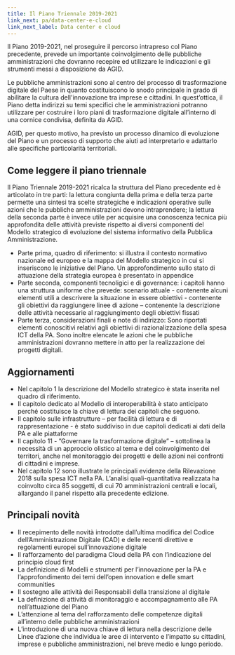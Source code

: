 ```yaml
---
title: Il Piano Triennale 2019-2021
link_next: pa/data-center-e-cloud
link_next_label: Data center e cloud
---
```


Il Piano 2019-2021, nel proseguire il percorso intrapreso col Piano precedente,
prevede un importante coinvolgimento delle pubbliche amministrazioni che
dovranno recepire ed utilizzare le indicazioni e gli strumenti messi a
disposizione da AGID.

Le pubbliche amministrazioni sono al centro del processo di trasformazione
digitale del Paese in quanto costituiscono lo snodo principale in grado di
abilitare la cultura dell'innovazione tra imprese e cittadini. In quest’ottica,
il Piano detta indirizzi su temi specifici che le amministrazioni potranno
utilizzare per costruire i loro piani di trasformazione digitale all’interno di
una cornice condivisa, definita da AGID. 

AGID, per questo motivo, ha previsto un processo dinamico di evoluzione del
Piano e un processo di supporto che aiuti ad interpretarlo e adattarlo alle
specifiche particolarità territoriali. 

## Come leggere il piano triennale

Il Piano Triennale 2019-2021 ricalca la struttura del Piano precedente ed è
articolato in tre parti: la lettura congiunta della prima e della terza parte
permette una sintesi tra scelte strategiche e indicazioni operative sulle azioni
che le pubbliche amministrazioni devono intraprendere; la lettura della seconda
parte è invece utile per acquisire una conoscenza tecnica più approfondita delle
attività previste rispetto ai diversi componenti del Modello strategico di
evoluzione del sistema informativo della Pubblica Amministrazione.

* Parte prima, quadro di riferimento: si illustra il contesto normativo
  nazionale ed europeo e la mappa del Modello strategico in cui si inseriscono
  le iniziative del Piano. Un approfondimento sullo stato di attuazione della
  strategia europea è presentato in appendice
* Parte seconda, componenti tecnoligici e di governance: i capitoli hanno una
  struttura uniforme che prevede: scenario attuale - contenente alcuni elementi
  utili a descrivere la situazione in essere obiettivi - contenente gli
  obiettivi da raggiungere linee di azione – contenente la descrizione delle
  attività necessarie al raggiungimento degli obiettivi fissati
* Parte terza, considerazioni finali e note di indirizzo: Sono riportati
  elementi conoscitivi relativi agli obiettivi di razionalizzazione della spesa
  ICT della PA. Sono inoltre elencate le azioni che le pubbliche amministrazioni
  dovranno mettere in atto per la realizzazione dei progetti digitali.

## Aggiornamenti

* Nel capitolo 1 la descrizione del Modello strategico è stata inserita nel
  quadro di riferimento.
* Il capitolo dedicato al Modello di interoperabilità è stato anticipato perché
  costituisce la chiave di lettura dei capitoli che seguono.
* Il capitolo sulle infrastrutture – per facilità di lettura e di
  rappresentazione - è stato suddiviso in due capitoli dedicati ai dati della PA
  e alle piattaforme
* Il capitolo 11 - ”Governare la trasformazione digitale” – sottolinea la
  necessità di un approccio olistico al tema e del coinvolgimento dei   
  territori, anche nel monitoraggio dei progetti e delle azioni nei confronti di
  cittadini e imprese. 
* Nel capitolo 12 sono illustrate le principali evidenze della Rilevazione 2018
  sulla spesa ICT nella PA. L’analisi quali-quantitativa realizzata ha  
  coinvolto circa 85 soggetti, di cui 70 amministrazioni centrali e locali,
  allargando il panel rispetto alla precedente edizione.

## Principali novità

* Il recepimento delle novità introdotte dall’ultima modifica del Codice
  dell’Amministrazione Digitale (CAD) e delle recenti direttive e regolamenti
  europei sull’innovazione digitale
* Il rafforzamento del paradigma Cloud della PA con l’indicazione del principio
  cloud first
* La definizione di Modelli e strumenti per l’innovazione per la PA e
  l’approfondimento dei temi dell’open innovation e delle smart communities
* Il sostegno alle attività dei Responsabili della transizione al digitale
* La definizione di attività di monitoraggio e accompagnamento alle PA
  nell’attuazione del Piano
* L’attenzione al tema del rafforzamento delle competenze digitali all’interno
  delle pubbliche amministrazioni
* L’introduzione di una nuova chiave di lettura nella descrizione delle Linee
  d’azione che individua le aree di intervento e l’impatto su cittadini, imprese
  e pubbliche amministrazioni, nel breve medio e lungo periodo.
